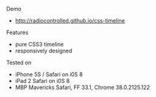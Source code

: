 Demo
* <a href="http://radiocontrolled.github.io/css-timeline">http://radiocontrolled.github.io/css-timeline</a>
 
Features
* pure CSS3 timeline
* responsively designed

Tested on
* iPhone 5S / Safari on i0S 8 
* iPad 2 Safari on i0S 8
* MBP Mavericks Safari, FF 33.1, Chrome 38.0.2125.122

